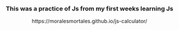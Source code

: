 ### <p align='center'>This was a practice of Js from my first weeks learning Js</p>
<p align='center'>https://moralesmortales.github.io/js-calculator/</p>
